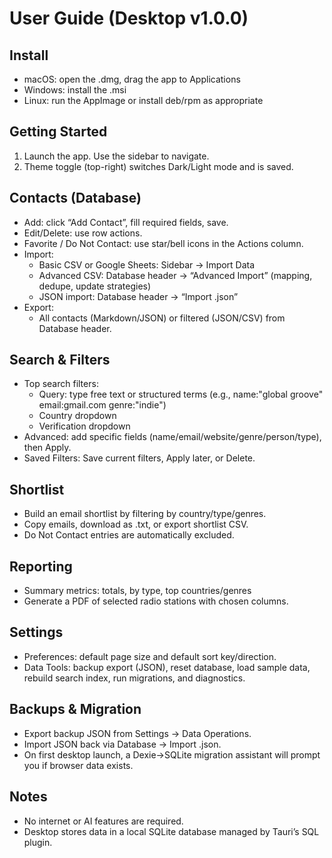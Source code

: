 User Guide (Desktop v1.0.0)
===========================

Install
-------
- macOS: open the .dmg, drag the app to Applications
- Windows: install the .msi
- Linux: run the AppImage or install deb/rpm as appropriate

Getting Started
---------------
1) Launch the app. Use the sidebar to navigate.
2) Theme toggle (top-right) switches Dark/Light mode and is saved.

Contacts (Database)
-------------------
- Add: click “Add Contact”, fill required fields, save.
- Edit/Delete: use row actions.
- Favorite / Do Not Contact: use star/bell icons in the Actions column.
- Import:
  - Basic CSV or Google Sheets: Sidebar → Import Data
  - Advanced CSV: Database header → “Advanced Import” (mapping, dedupe, update strategies)
  - JSON import: Database header → “Import .json”
- Export:
  - All contacts (Markdown/JSON) or filtered (JSON/CSV) from Database header.

Search & Filters
----------------
- Top search filters:
  - Query: type free text or structured terms (e.g., name:"global groove" email:gmail.com genre:"indie")
  - Country dropdown
  - Verification dropdown
- Advanced: add specific fields (name/email/website/genre/person/type), then Apply.
- Saved Filters: Save current filters, Apply later, or Delete.

Shortlist
---------
- Build an email shortlist by filtering by country/type/genres.
- Copy emails, download as .txt, or export shortlist CSV.
- Do Not Contact entries are automatically excluded.

Reporting
---------
- Summary metrics: totals, by type, top countries/genres
- Generate a PDF of selected radio stations with chosen columns.

Settings
--------
- Preferences: default page size and default sort key/direction.
- Data Tools: backup export (JSON), reset database, load sample data, rebuild search index, run migrations, and diagnostics.

Backups & Migration
-------------------
- Export backup JSON from Settings → Data Operations.
- Import JSON back via Database → Import .json.
- On first desktop launch, a Dexie→SQLite migration assistant will prompt you if browser data exists.

Notes
-----
- No internet or AI features are required.
- Desktop stores data in a local SQLite database managed by Tauri’s SQL plugin.

